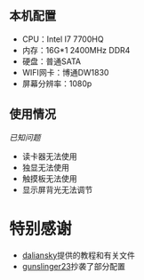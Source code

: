 ## 本机配置
- CPU：Intel I7 7700HQ
- 内存：16G*1 2400MHz DDR4
- 硬盘：普通SATA
- WIFI网卡：博通DW1830
- 屏幕分辨率：1080p

## 使用情况
 *已知问题*
- 读卡器无法使用
- 独显无法使用
- 触摸板无法使用
- 显示屏背光无法调节

# 特别感谢
- [daliansky](https://blog.daliansky.net/)提供的教程和有关文件 
- [gunslinger23](https://github.com/gunslinger23/XPS15-9560-High-Sierra)抄袭了部分配置 
